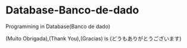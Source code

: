 # Database-Banco-de-dado
Programming in Database(Banco de dado)

(Muito Obrigada),(Thank You),(Gracias) is (どうもありがとうございます)
